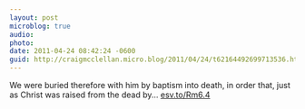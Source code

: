```yaml
---
layout: post
microblog: true
audio: 
photo: 
date: 2011-04-24 08:42:24 -0600
guid: http://craigmcclellan.micro.blog/2011/04/24/t62164492699713536.html
---
```

We were buried therefore with him by baptism into death, in order that, just as Christ was raised from the dead by... [esv.to/Rm6.4](http://esv.to/Rm6.4)
